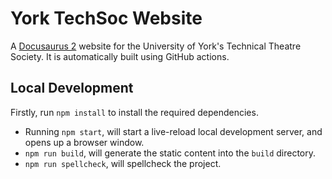 # York TechSoc Website

A [Docusaurus 2](https://docusaurus.io/) website for the University of York's Technical Theatre Society. It is automatically built using GitHub actions.

## Local Development

Firstly, run `npm install` to install the required dependencies.

- Running `npm start`, will start a live-reload local development server, and opens up a browser window.
- `npm run build`, will generate the static content into the `build` directory.
- `npm run spellcheck`, will spellcheck the project.
